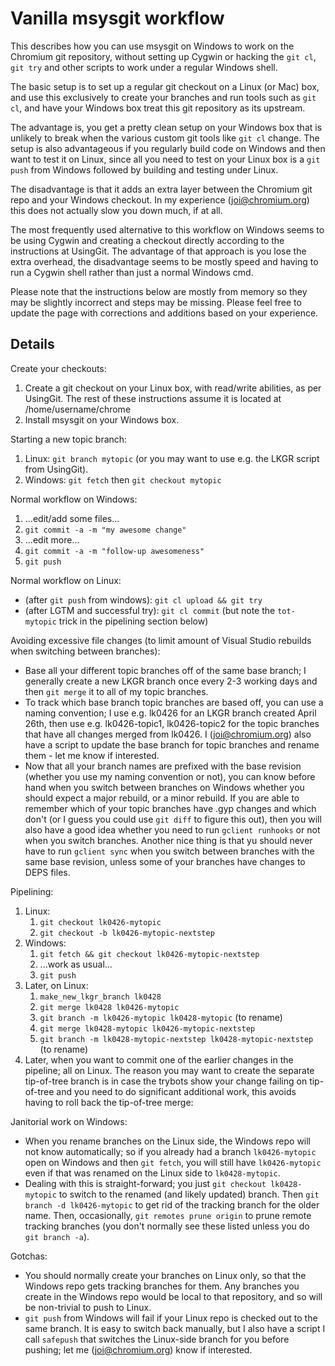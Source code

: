 # Vanilla msysgit workflow

This describes how you can use msysgit on Windows to work on the Chromium git
repository, without setting up Cygwin or hacking the `git cl`, `git try` and
other scripts to work under a regular Windows shell.

The basic setup is to set up a regular git checkout on a Linux (or Mac) box, and
use this exclusively to create your branches and run tools such as `git cl`, and
have your Windows box treat this git repository as its upstream.

The advantage is, you get a pretty clean setup on your Windows box that is
unlikely to break when the various custom git tools like `git cl` change. The
setup is also advantageous if you regularly build code on Windows and then want
to test it on Linux, since all you need to test on your Linux box is a `git
push` from Windows followed by building and testing under Linux.

The disadvantage is that it adds an extra layer between the Chromium git repo
and your Windows checkout.  In my experience (joi@chromium.org) this does not
actually slow you down much, if at all.

The most frequently used alternative to this workflow on Windows seems to be
using Cygwin and creating a checkout directly according to the instructions at
UsingGit. The advantage of that approach is you lose the extra overhead, the
disadvantage seems to be mostly speed and having to run a Cygwin shell rather
than just a normal Windows cmd.

Please note that the instructions below are mostly from memory so they may be
slightly incorrect and steps may be missing.  Please feel free to update the
page with corrections and additions based on your experience.

## Details

Create your checkouts:

1.  Create a git checkout on your Linux box, with read/write abilities, as per
    UsingGit. The rest of these instructions assume it is located at
    /home/username/chrome
1.  Install msysgit on your Windows box.

Starting a new topic branch:

1.   Linux: `git branch mytopic`
     (or you may want to use e.g. the LKGR script from UsingGit).
1.   Windows: `git fetch` then `git checkout mytopic`

Normal workflow on Windows:

1.  ...edit/add some files...
1.  `git commit -a -m "my awesome change"`
1.  ...edit more...
1.  `git commit -a -m "follow-up awesomeness"`
1.  `git push`

Normal workflow on Linux:

*   (after `git push` from windows): `git cl upload && git try`
*   (after LGTM and successful try): `git cl commit`
    (but note the `tot-mytopic` trick in the pipelining section below)

Avoiding excessive file changes (to limit amount of Visual Studio rebuilds when
switching between branches):

*   Base all your different topic branches off of the same base branch; I
    generally create a new LKGR branch once every 2-3 working days and then `git
    merge` it to all of my topic branches.
*   To track which base branch topic branches are based off, you can use a
    naming convention; I use e.g. lk0426 for an LKGR branch created April 26th,
    then use e.g. lk0426-topic1, lk0426-topic2 for the topic branches that have
    all changes merged from lk0426. I (joi@chromium.org) also have a script to
    update the base branch for topic branches and rename them - let me know if
    interested.
*   Now that all your branch names are prefixed with the base revision (whether
    you use my naming convention or not), you can know before hand when you
    switch between branches on Windows whether you should expect a major
    rebuild, or a minor rebuild.  If you are able to remember which of your
    topic branches have .gyp changes and which don't (or I guess you could use
    `git diff` to figure this out), then you will also have a good idea whether
    you need to run `gclient runhooks` or not when you switch branches.  Another
    nice thing is that yu should never have to run `gclient sync` when you
    switch between branches with the same base revision, unless some of your
    branches have changes to DEPS files.

Pipelining:

1.  Linux:
    1.  `git checkout lk0426-mytopic`
    1.  `git checkout -b lk0426-mytopic-nextstep`
1.  Windows:
    1.  `git fetch && git checkout lk0426-mytopic-nextstep`
    1.  ...work as usual...
    1.  `git push`
1.  Later, on Linux:
    1.  `make_new_lkgr_branch lk0428`
    1.  `git merge lk0428 lk0426-mytopic`
    1.  `git branch -m lk0426-mytopic lk0428-mytopic` (to rename)
    1.  `git merge lk0428-mytopic lk0426-mytopic-nextstep`
    1.  `git branch -m lk0428-mytopic-nextstep lk0428-mytopic-nextstep`
        (to rename)
1.  Later, when you want to commit one of the earlier changes in the pipeline;
    all on Linux.  The reason you may want to create the separate tip-of-tree
    branch is in case the trybots show your change failing on tip-of-tree and
    you need to do significant additional work, this avoids having to roll back
    the tip-of-tree merge:

Janitorial work on Windows:

*   When you rename branches on the Linux side, the Windows repo will not know
    automatically; so if you already had a branch `lk0426-mytopic` open on
    Windows and then `git fetch`, you will still have `lk0426-mytopic` even if
    that was renamed on the Linux side to `lk0428-mytopic`.
*   Dealing with this is straight-forward; you just
    `git checkout lk0428-mytopic` to switch to the renamed (and likely updated)
    branch. Then `git branch -d lk0426-mytopic` to get rid of the tracking
    branch for the older name.  Then, occasionally, `git remotes prune origin`
    to prune remote tracking branches (you don't normally see these listed
    unless you do `git branch -a`).

Gotchas:

*   You should normally create your branches on Linux only, so that the Windows
    repo gets tracking branches for them.  Any branches you create in the
    Windows repo would be local to that repository, and so will be non-trivial
    to push to Linux.
*   `git push` from Windows will fail if your Linux repo is checked out to the
    same branch. It is easy to switch back manually, but I also have a script I
    call `safepush` that switches the Linux-side branch for you before pushing;
    let me (joi@chromium.org) know if interested.
